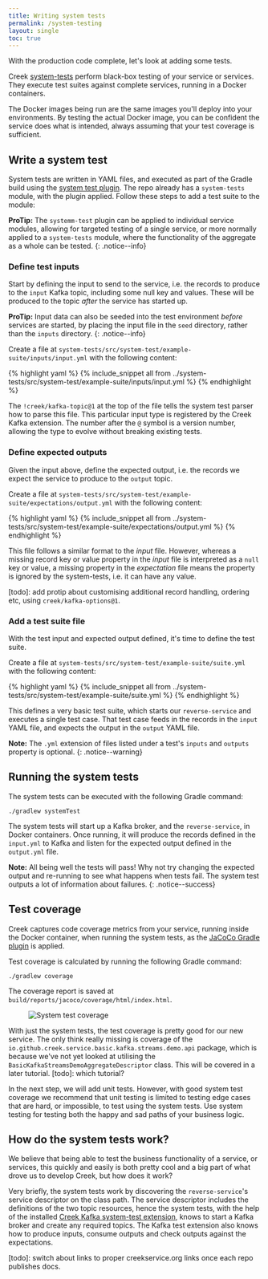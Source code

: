 ```yaml
---
title: Writing system tests
permalink: /system-testing
layout: single
toc: true
---
```


With the production code complete, let's look at adding some tests.

Creek [system-tests][systemTests] perform black-box testing of your service or services.
They execute test suites against complete services, running in a Docker containers.

The Docker images being run are the same images you'll deploy into your environments.
By testing the actual Docker image, you can be confident the service does what is intended, 
always assuming that your test coverage is sufficient.

## Write a system test

System tests are written in YAML files, and executed as part of the Gradle build using the
[system test plugin][testPlugin]. The repo already has a `system-tests` module, with the plugin applied.
Follow these steps to add a test suite to the module:

**ProTip:** The `systemm-test` plugin can be applied to individual service modules, allowing for targeted testing 
of a single service, or more normally applied to a `system-tests` module, where the functionality of the aggregate 
as a whole can be tested.
{: .notice--info}

### Define test inputs

Start by defining the input to send to the service, i.e. the records to produce to the `input` Kafka topic,
including some null key and values.  These will be produced to the topic _after_ the service has started up.

**ProTip:** Input data can also be seeded into the test environment _before_ services are started, by placing
the input file in the `seed` directory, rather than the `inputs` directory. 
{: .notice--info}

Create a file at `system-tests/src/system-test/example-suite/inputs/input.yml` with the following content:

{% highlight yaml %}
{% include_snippet all from ../system-tests/src/system-test/example-suite/inputs/input.yml %}
{% endhighlight %}

The `!creek/kafka-topic@1` at the top of the file tells the system test parser how to parse this file.
This particular input type is registered by the Creek Kafka extension. 
The number after the `@` symbol is a version number, allowing the type to evolve without breaking existing tests.

### Define expected outputs

Given the input above, define the expected output, i.e. the records we expect the service to produce to the
`output` topic.

Create a file at `system-tests/src/system-test/example-suite/expectations/output.yml` with the following content:

{% highlight yaml %}
{% include_snippet all from ../system-tests/src/system-test/example-suite/expectations/output.yml %}
{% endhighlight %}

This file follows a similar format to the _input_ file. However, whereas a missing record key or value property 
in the _input_ file is interpreted as a `null` key or value, a missing property in the _expectation_ file means
the property is ignored by the system-tests, i.e. it can have any value.

[todo]: add protip about customising additional record handling, ordering etc, using `creek/kafka-options@1`.

### Add a test suite file

With the test input and expected output defined, it's time to define the test suite.

Create a file at `system-tests/src/system-test/example-suite/suite.yml` with the following content:

{% highlight yaml %}
{% include_snippet all from ../system-tests/src/system-test/example-suite/suite.yml %}
{% endhighlight %}

This defines a very basic test suite, which starts our `reverse-service` and executes a single test case.
That test case feeds in the records in the `input` YAML file, and expects the output in the `output` YAML file. 

**Note:** The `.yml` extension of files listed under a test's `inputs` and `outputs` property is optional.
{: .notice--warning}

## Running the system tests

The system tests can be executed with the following Gradle command:

```
./gradlew systemTest 
```

The system tests will start up a Kafka broker, and the `reverse-service`, in Docker containers. Once running,
it will produce the records defined in the `input.yml` to Kafka and listen for the expected output defined 
in the `output.yml` file.  

**Note:** All being well the tests will pass! Why not try changing the expected output and re-running to see what
happens when tests fail.  The system test outputs a lot of information about failures.
{: .notice--success}

## Test coverage

Creek captures code coverage metrics from your service, running inside the Docker container, when running the system
tests, as the [JaCoCo Gradle plugin][JaCoCoPlugin] is applied.

Test coverage is calculated by running the following Gradle command:

```
./gradlew coverage
```

The coverage report is saved at `build/reports/jacoco/coverage/html/index.html`.

<figure>
 <img src="{{ '/assets/images/creek-system-test-coverage.png' | relative_url }}" alt="System test coverage">
</figure> 

With just the system tests, the test coverage is pretty good for our new service. 
The only think really missing is coverage of the `io.github.creek.service.basic.kafka.streams.demo.api` package,
which is because we've not yet looked at utilising the `BasicKafkaStreamsDemoAggregateDescriptor` class.
This will be covered in a later tutorial.
[todo]: which tutorial?

In the next step, we will add unit tests. However, with good system test coverage we recommend that unit testing
is limited to testing edge cases that are hard, or impossible, to test using the system tests. Use system testing
for testing both the happy and sad paths of your business logic.

## How do the system tests work?

We believe that being able to test the business functionality of a service, or services, this quickly and easily is
both pretty cool and a big part of what drove us to develop Creek, but how does it work?

Very briefly, the system tests work by discovering the `reverse-service`'s service descriptor on the class path.
The service descriptor includes the definitions of the two topic resources, hence the system tests, with the help of
the installed [Creek Kafka system-test extension][kafkaTestExt], knows to start a Kafka broker and create
any required topics. 
The Kafka test extension also knows how to produce inputs, consume outputs and check outputs against the expectations.

[systemTests]:https://github.com/creek-service/creek-system-test
[testPlugin]: https://github.com/creek-service/creek-system-test-gradle-plugin
[kafkaTestExt]: https://github.com/creek-service/creek-kafka/tree/main/test-extension
[JaCoCoPlugin]: https://docs.gradle.org/current/userguide/jacoco_plugin.html
[todo]: switch about links to proper creekservice.org links once each repo publishes docs. 

